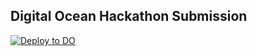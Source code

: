 ## Digital Ocean Hackathon Submission
[![Deploy to DO](https://www.deploytodo.com/do-btn-blue.svg)](https://cloud.digitalocean.com/apps/new?repo=https://https://github.com/Amansaxena001/DO-TC39-HACKATHON/tree/develop)

